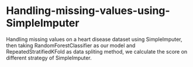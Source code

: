 # Handling-missing-values-using-SimpleImputer
Handling missing values on a heart disease dataset using SimpleImputer, then taking RandomForestClassifier as our model and RepeatedStratifiedKFold as data spliting method, we calculate the score on different strategy of SimpleImputer.
